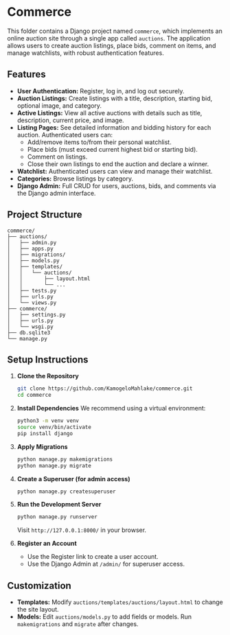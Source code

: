 # Commerce

This folder contains a Django project named `commerce`, which implements an online auction site through a single app called `auctions`. The application allows users to create auction listings, place bids, comment on items, and manage watchlists, with robust authentication features.

## Features

- **User Authentication:** Register, log in, and log out securely.
- **Auction Listings:** Create listings with a title, description, starting bid, optional image, and category.
- **Active Listings:** View all active auctions with details such as title, description, current price, and image.
- **Listing Pages:** See detailed information and bidding history for each auction. Authenticated users can:
  - Add/remove items to/from their personal watchlist.
  - Place bids (must exceed current highest bid or starting bid).
  - Comment on listings.
  - Close their own listings to end the auction and declare a winner.
- **Watchlist:** Authenticated users can view and manage their watchlist.
- **Categories:** Browse listings by category.
- **Django Admin:** Full CRUD for users, auctions, bids, and comments via the Django admin interface.

## Project Structure

```
commerce/
├── auctions/
│   ├── admin.py
│   ├── apps.py
│   ├── migrations/
│   ├── models.py
│   ├── templates/
│   │   └── auctions/
│   │       ├── layout.html
│   │       └── ...
│   ├── tests.py
│   ├── urls.py
│   └── views.py
├── commerce/
│   ├── settings.py
│   ├── urls.py
│   └── wsgi.py
├── db.sqlite3
└── manage.py
```

## Setup Instructions

1. **Clone the Repository**
   ```bash
   git clone https://github.com/KamogeloMahlake/commerce.git
   cd commerce
   ```

2. **Install Dependencies**
   We recommend using a virtual environment:
   ```bash
   python3 -m venv venv
   source venv/bin/activate
   pip install django
   ```

3. **Apply Migrations**
   ```bash
   python manage.py makemigrations
   python manage.py migrate
   ```

4. **Create a Superuser (for admin access)**
   ```bash
   python manage.py createsuperuser
   ```

5. **Run the Development Server**
   ```bash
   python manage.py runserver
   ```
   Visit `http://127.0.0.1:8000/` in your browser.

6. **Register an Account**
   - Use the Register link to create a user account.
   - Use the Django Admin at `/admin/` for superuser access.

## Customization

- **Templates:** Modify `auctions/templates/auctions/layout.html` to change the site layout.
- **Models:** Edit `auctions/models.py` to add fields or models. Run `makemigrations` and `migrate` after changes.
